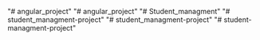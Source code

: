 "# angular_project" 
"# angular_project" 
"# Student_managment" 
"# student_managment-project" 
"# student_managment-project" 
"# student-managment-project" 
